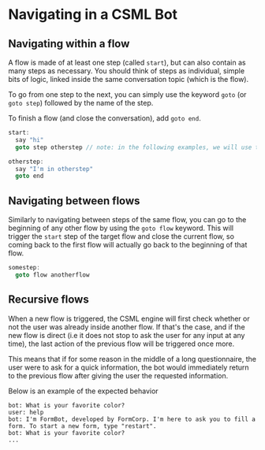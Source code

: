 # Navigating in a CSML Bot

## Navigating within a flow

A flow is made of at least one step \(called `start`\), but can also contain as many steps as necessary. You should think of steps as individual, simple bits of logic, linked inside the same conversation topic \(which is the flow\).

To go from one step to the next, you can simply use the keyword `goto` \(or `goto step`\) followed by the name of the step.

To finish a flow \(and close the conversation\), add `goto end`.

```cpp
start:
  say "hi"
  goto step otherstep // note: in the following examples, we will use the shorthand notation `goto otherstep`

otherstep:
  say "I'm in otherstep"
  goto end
```

## Navigating between flows

Similarly to navigating between steps of the same flow, you can go to the beginning of any other flow by using the `goto flow` keyword. This will trigger the `start` step of the target flow and close the current flow, so coming back to the first flow will actually go back to the beginning of that flow.

```cpp
somestep:
  goto flow anotherflow
```

## Recursive flows

When a new flow is triggered, the CSML engine will first check whether or not the user was already inside another flow. If that's the case, and if the new flow is direct \(i.e it does not stop to ask the user for any input at any time\), the last action of the previous flow will be triggered once more.

This means that if for some reason in the middle of a long questionnaire, the user were to ask for a quick information, the bot would immediately return to the previous flow after giving the user the requested information.

Below is an example of the expected behavior

```text
bot: What is your favorite color?
user: help
bot: I'm FormBot, developed by FormCorp. I'm here to ask you to fill a form. To start a new form, type "restart".
bot: What is your favorite color?
...
```

